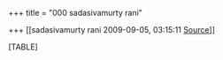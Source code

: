 +++
title = "000 sadasivamurty rani"

+++
[[sadasivamurty rani	2009-09-05, 03:15:11 [Source](https://groups.google.com/g/bvparishat/c/h4FPig7GNbk)]]



[TABLE]

  


